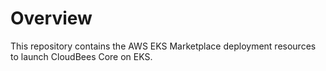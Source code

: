 # Overview

This repository contains the AWS EKS Marketplace deployment resources to launch CloudBees Core on EKS. 

